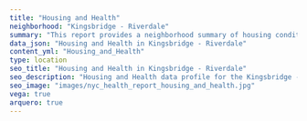 ```yaml
---
title: "Housing and Health"
neighborhood: "Kingsbridge - Riverdale"
summary: "This report provides a neighborhood summary of housing conditions and related health outcomes. It also describes population characteristics that can increase vulnerability to housing hazards."
data_json: "Housing and Health in Kingsbridge - Riverdale"
content_yml: "Housing_and_Health"
type: location
seo_title: "Housing and Health in Kingsbridge - Riverdale"
seo_description: "Housing and Health data profile for the Kingsbridge - Riverdale neighborhood of NYC."
seo_image: "images/nyc_health_report_housing_and_health.jpg"
vega: true
arquero: true
---
```

